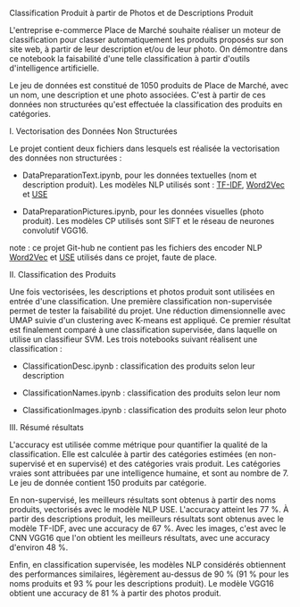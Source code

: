 Classification Produit à partir de Photos et de Descriptions Produit


L'entreprise e-commerce Place de Marché souhaite réaliser un moteur de classification pour classer automatiquement les produits proposés sur son site web, à partir de leur description et/ou de leur photo. On démontre dans ce notebook la faisabilité d'une telle classification à partir d'outils d'intelligence artificielle.


Le jeu de données est constitué de 1050 produits de Place de Marché, avec un nom, une description et une photo associées. C'est à partir de ces données non structurées qu'est effectuée la classification des produits en catégories.


I. Vectorisation des Données Non Structurées


Le projet contient deux fichiers dans lesquels est réalisée la vectorisation des données non structurées :

- DataPreparationText.ipynb, pour les données textuelles (nom et description produit). Les modèles NLP utilisés sont : [TF-IDF](https://scikit-learn.org/stable/modules/generated/sklearn.feature_extraction.text.TfidfVectorizer.html), [Word2Vec](https://code.google.com/archive/p/word2vec/) et [USE]((https://tfhub.dev/google/universal-sentence-encoder/1))

- DataPreparationPictures.ipynb, pour les données visuelles (photo produit). Les modèles CP utilisés sont SIFT et le réseau de neurones convolutif VGG16.


note : ce projet Git-hub ne contient pas les fichiers des encoder NLP [Word2Vec](https://drive.google.com/file/d/0B7XkCwpI5KDYNlNUTTlSS21pQmM/edit?resourcekey=0-wjGZdNAUop6WykTtMip30g) et [USE](https://tfhub.dev/google/universal-sentence-encoder/1) utilisés dans ce projet, faute de place.


II. Classification des Produits


Une fois vectorisées, les descriptions et photos produit sont utilisées en entrée d'une classification. Une première classification non-supervisée permet de tester la faisabilité du projet. Une réduction dimensionnelle avec UMAP suivie d'un clustering avec K-means est appliqué. Ce premier résultat est finalement comparé à une classification supervisée, dans laquelle on utilise un classifieur SVM. Les trois notebooks suivant réalisent une classification :

- ClassificationDesc.ipynb : classification des produits selon leur description

- ClassificationNames.ipynb : classification des produits selon leur nom

- ClassificationImages.ipynb : classification des produits selon leur photo


III. Résumé résultats

L'accuracy est utilisée comme métrique pour quantifier la qualité de la classification. Elle est calculée à partir des catégories estimées (en non-supervisé et en supervisé) et des catégories vrais produit. Les catégories vraies sont attribuées par une intelligence humaine, et sont au nombre de 7. Le jeu de donnée contient 150 produits par catégorie.


En non-supervisé, les meilleurs résultats sont obtenus à partir des noms produits, vectorisés avec le modèle NLP USE. L'accuracy atteint les 77 %. À partir des descriptions produit, les meilleurs résultats sont obtenus avec le modèle TF-IDF, avec une accuracy de 67 %. Avec les images, c'est avec le CNN VGG16 que l'on obtient les meilleurs résultats, avec une accuracy d'environ 48 %.


Enfin, en classification supervisée, les modèles NLP considérés obtiennent des performances similaires, légèrement au-dessus de 90 % (91 % pour les noms produits et 93 % pour les descriptions produit). Le modèle VGG16 obtient une accuracy de 81 % à partir des photos produit.
